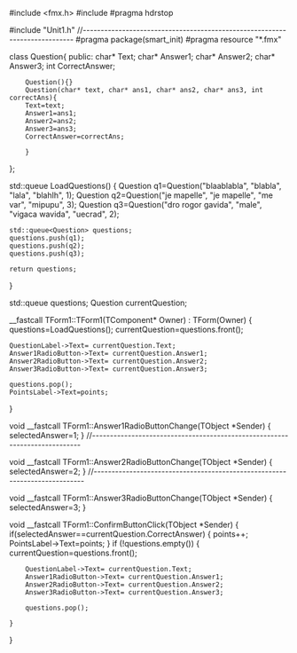 #include <fmx.h>
#include <queue>
#pragma hdrstop

#include "Unit1.h"
//---------------------------------------------------------------------------
#pragma package(smart_init)
#pragma resource "*.fmx"

class Question{
public:
	char* Text;
	char* Answer1;
	char* Answer2;
	char* Answer3;
	int CorrectAnswer;

		Question(){}
		Question(char* text, char* ans1, char* ans2, char* ans3, int correctAns){
		Text=text;
		Answer1=ans1;
		Answer2=ans2;
		Answer3=ans3;
		CorrectAnswer=correctAns;

		}
};

std::queue<Question> LoadQuestions() {
	Question q1=Question("blaablabla", "blabla", "lala", "blahlh", 1);
	Question q2=Question("je mapelle", "je mapelle", "me var", "mipupu", 3);
	Question q3=Question("dro rogor gavida", "male", "vigaca wavida", "uecrad", 2);

	std::queue<Question> questions;
	questions.push(q1);
	questions.push(q2);
	questions.push(q3);

	return questions;
}

std::queue<Question> questions;
Question currentQuestion;


__fastcall TForm1::TForm1(TComponent* Owner)
	: TForm(Owner)
{
	questions=LoadQuestions();
	currentQuestion=questions.front();

	QuestionLabel->Text= currentQuestion.Text;
	Answer1RadioButton->Text= currentQuestion.Answer1;
	Answer2RadioButton->Text= currentQuestion.Answer2;
	Answer3RadioButton->Text= currentQuestion.Answer3;

	questions.pop();
	PointsLabel->Text=points;

}

void __fastcall TForm1::Answer1RadioButtonChange(TObject *Sender)
{
   selectedAnswer=1;
}
//---------------------------------------------------------------------------

void __fastcall TForm1::Answer2RadioButtonChange(TObject *Sender)
{
	selectedAnswer=2;
}
//---------------------------------------------------------------------------

void __fastcall TForm1::Answer3RadioButtonChange(TObject *Sender)
{
	selectedAnswer=3;
}

void __fastcall TForm1::ConfirmButtonClick(TObject *Sender)
{
	if(selectedAnswer==currentQuestion.CorrectAnswer) {
	   points++;
	   PointsLabel->Text=points;
	}
	if (!questions.empty()) {
		currentQuestion=questions.front();

		QuestionLabel->Text= currentQuestion.Text;
		Answer1RadioButton->Text= currentQuestion.Answer1;
		Answer2RadioButton->Text= currentQuestion.Answer2;
		Answer3RadioButton->Text= currentQuestion.Answer3;

		questions.pop();

	}
}
